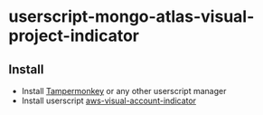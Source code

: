 # userscript-mongo-atlas-visual-project-indicator

## Install
* Install [Tampermonkey](https://www.tampermonkey.net/) or any other userscript manager
* Install userscript [aws-visual-account-indicator](https://github.com/qoomon/userscript-mongo-atlas-visual-project-indicator/raw/main/mongo-atlas-visual-project-indicator.user.js)
